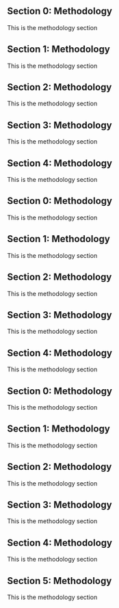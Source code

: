 ## Section 0: Methodology
This is the methodology section 


## Section 1: Methodology
This is the methodology section 


## Section 2: Methodology
This is the methodology section 


## Section 3: Methodology
This is the methodology section 


## Section 4: Methodology
This is the methodology section 


## Section 0: Methodology
This is the methodology section 


## Section 1: Methodology
This is the methodology section 


## Section 2: Methodology
This is the methodology section 


## Section 3: Methodology
This is the methodology section 


## Section 4: Methodology
This is the methodology section 


## Section 0: Methodology
This is the methodology section 


## Section 1: Methodology
This is the methodology section 


## Section 2: Methodology
This is the methodology section 


## Section 3: Methodology
This is the methodology section 


## Section 4: Methodology
This is the methodology section 


## Section 5: Methodology
This is the methodology section 
